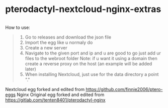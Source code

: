 # pterodactyl-nextcloud-nginx-extras


```

```

How to use:
> 1. Go to releases and download the json file
> 2. Import the egg like u normaly do
> 3. Create a new server
> 4. Navigate to the given port and ip and u are good to go just add ur files to the webroot folder
Note: if u want it using a domain then create a reverse proxy on the host (an example will be added later)
> 5. When installing Nextcloud, just use for the data directory a point "."

Nextcloud egg forked and edited from https://github.com/finnie2006/ptero-eggs
Nginx Original egg forked and edited from https://gitlab.com/tenten8401/pterodactyl-nginx
